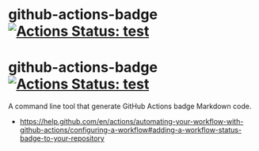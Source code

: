 # github-actions-badge [![Actions Status: test](https://github.com/azu/github-actions-badge/workflows/test/badge.svg)](https://github.com/azu/github-actions-badge/actions?query=workflow%3A"test") 
# github-actions-badge [![Actions Status: test](https://github.com/github/docs/actions/workflows/main.yml/badge.svg)](https://github.com/azu/github-actions-badge/actions?query=workflow%3A"test") 



A command line tool that generate GitHub Actions badge Markdown code.

- https://help.github.com/en/actions/automating-your-workflow-with-github-actions/configuring-a-workflow#adding-a-workflow-status-badge-to-your-repository
